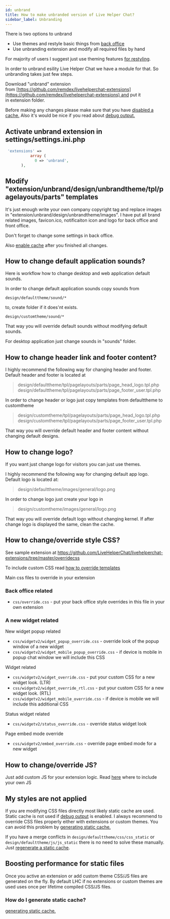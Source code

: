 ```yaml
---
id: unbrand
title: How to make unbranded version of Live Helper Chat?
sidebar_label: Unbranding
---
```


There is two options to unbrand

*   Use themes and restyle basic things from [back office](../theme/theme.md)
*   Use unbranding extension and modify all required files by hand

For majority of users I suggest just use theming features [for restyling](../theme/theme.md).

In order to unbrand esility Live Helper Chat we have a module for that. So unbranding takes just few steps.

Download "unbrand" extension from [https://github.com/remdex/livehelperchat-extensions](https://github.com/remdex/livehelperchat-extensions) and put it in extension folder.

Before making any changes please make sure that you have [disabled a cache.](debug.md#disabling-cache) Also it's would be nice if you read about [debug output.](debug.md#enabling-debug-output)

## Activate unbrand extension in settings/settings.ini.php

```php
 'extensions' =>  
           array (  
             0 => 'unbrand',  
       ),
```
 
## Modify "extension/unbrand/design/unbrandtheme/tpl/pagelayouts/parts" templates

It's just enough write your own company copyright tag and replace images in "extension/unbrand/design/unbrandtheme/images". I have put all brand related images, favicon.ico, notificaiton icon and logo for back office and front office.

Don't forget to change some settings in back office.

Also [enable cache](debug.md#disabling-cache) after you finished all changes.

## How to change default application sounds?

Here is workflow how to change desktop and web application default sounds.

In order to change default application sounds copy sounds from

`design/defaulttheme/sound/*`

to, create folder if it does'nt exists.

`design/customtheme/sound/*`

That way you will override default sounds without modifying default sounds.

For desktop application just change sounds in "sounds" folder.

## How to change header link and footer content?
I highly recommend the following way for changing header and footer. Default header and footer is located at

> design/defaulttheme/tpl/pagelayouts/parts/page_head_logo.tpl.php
> design/defaulttheme/tpl/pagelayouts/parts/page_footer_user.tpl.php

In order to change header or logo just copy templates from defaulttheme to customtheme

 > design/customtheme/tpl/pagelayouts/parts/page_head_logo.tpl.php
 > design/customtheme/tpl/pagelayouts/parts/page_footer_user.tpl.php​

That way you will override default header and footer content without changing default designs.

## How to change logo?

If you want just change logo for visitors you can just use themes.

I highly recommend the following way for changing default app logo. Default logo is located at:

 > design/defaulttheme/images/general/logo.png

In order to change logo just create your logo in

 > design/customtheme/images/general/logo.png

That way you will override default logo without changing kernel. If after change logo is displayed the same, clean the cache.

## How to change/override style CSS?

See sample extension at https://github.com/LiveHelperChat/livehelperchat-extensions/tree/master/overridecss

To include custom CSS read [how to override templates](extending/overriding-templates.md)

Main css files to override in your extension

### Back office related

* `css/override.css` - put your back office style overrides in this file in your own extension

### A new widget related

New widget popup related
* `css/widgetv2/widget_popup_override.css` - override look of the popup window of a new widget
* `css/widgetv2/widget_mobile_popup_override.css` - if device is mobile in popup chat window we will include this CSS

Widget related
* `css/widgetv2/widget_override.css` - put your custom CSS for a new widget look. (LTR)
* `css/widgetv2/widget_override_rtl.css` - put your custom CSS for a new widget look. (RTL)
* `css/widgetv2/widget_mobile_override.css` - if device is mobile we will include this additional CSS

Status widget related
* `css/widgetv2/status_override.css` - override status widget look

Page embed mode override
* `css/widgetv2/embed_override.css` - override page embed mode for a new widget

## How to change/override JS?

Just add custom JS for your extension logic. Read [here](extending/overriding-templates.md) where to include your own JS

## My styles are not applied

If you are modifying CSS files directly most likely static cache are used. Static cache is not used if [debug output](../debug/#enabling-debug-output) is enabled. I always recommend to override CSS files properly either with extensions or custom themes. You can avoid this problem by [generating static cache.](cronjob.md#static-cache)

If you have a merge conflicts in `design/defaulttheme/css/css_static` or `design/defaulttheme/js/js_static` there is no need to solve these manually. Just [regenerate a static cache](development/quick-guide.md).

## Boosting performance for static files

Once you active an extension or add custom theme CSS/JS files are generated on the fly. By default LHC if no extensions or custom themes are used uses once per lifetime compiled CSS/JS files.

### How do I generate static cache?

[generating static cache.](cronjob.md#static-cache)



